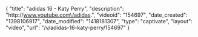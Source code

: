 {
    "title": "adidas 16 - Katy Perry",
    "description": "http:\/\/www.youtube.com\/adidas.",
    "videoid": "154697",
    "date_created": "1398106917",
    "date_modified": "1418181307",
    "type": "captivate",
    "layout": "video",
    "url": "\/v\/adidas-16-katy-perry\/154697"
}